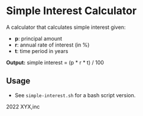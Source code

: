 # Simple Interest Calculator

A calculator that calculates simple interest given:
- **p**: principal amount
- **r**: annual rate of interest (in %)
- **t**: time period in years

**Output:** simple interest = (p * r * t) / 100

## Usage
- See `simple-interest.sh` for a bash script version.


2022 XYX,inc
